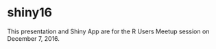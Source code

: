 # shiny16

This presentation and Shiny App are for the R Users Meetup session on December 7, 2016.

